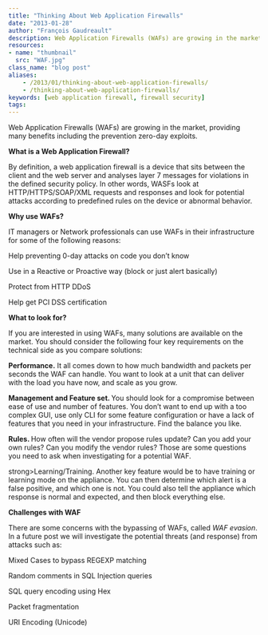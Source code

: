 ```yaml
---
title: "Thinking About Web Application Firewalls"
date: "2013-01-28"
author: "François Gaudreault"
description: Web Application Firewalls (WAFs) are growing in the market, providing many benefits including the prevention zero-day exploits.
resources:
- name: "thumbnail"
  src: "WAF.jpg"
class_name: "blog post"
aliases:
    - /2013/01/thinking-about-web-application-firewalls/
    - /thinking-about-web-application-firewalls/
keywords: [web application firewall, firewall security]
tags:
---
```


<p>Web Application Firewalls (WAFs) are growing in the market, providing many benefits including the prevention zero-day exploits.</p>

<p><strong>What is a Web Application Firewall?</strong></p>

<p>By definition, a web application firewall is a device that sits between the client and the web server and analyses layer 7 messages for violations in the defined security policy. In other words, WASFs look at HTTP/HTTPS/SOAP/XML requests and responses and look for potential attacks according to predefined rules on the device or abnormal behavior.</p>

<p><strong>Why use WAFs?</strong></p>

<p>IT managers or Network professionals can use WAFs in their infrastructure for some of the following reasons:</p>

<div class="tabbed-text">
    <p>Help preventing 0-day attacks on code you don’t know</p>
    <p>Use in a Reactive or Proactive way (block or just alert basically)</p>
    <p>Protect from HTTP DDoS</p>
    <p>Help get PCI DSS certification</p>
</div>

<p><strong>What to look for?</strong></p>

<p>If you are interested in using WAFs, many solutions are available on the market. You should consider the following four key requirements on the technical side as you compare solutions:</p>

<div class="tabbed-text">
    <p><strong>Performance.</strong> It all comes down to how much bandwidth and packets per seconds the WAF can handle. You want to look at a unit that can deliver with the load you have now, and scale as you grow.</p>
    <p><strong>Management and Feature set. </strong>You should look for a compromise between ease of use and number of features. You don’t want to end up with a too complex GUI, use only CLI for some feature configuration or have a lack of features that you need in your infrastructure. Find the balance you like.</p>
    <p><strong>Rules. </strong>How often will the vendor propose rules update? Can you add your own rules? Can you modify the vendor rules? Those are some questions you need to ask when investigating for a potential WAF.</p>
    <p>strong>Learning/Training. </strong>Another key feature would be to have training or learning mode on the appliance. You can then determine which alert is a false positive, and which one is not. You could also tell the appliance which response is normal and expected, and then block everything else.</p>
</div>

<p><strong>Challenges with WAF</strong></p>

<p>There are some concerns with the bypassing of WAFs, called <em>WAF evasion</em>. In a future post we will investigate the potential threats (and response) from attacks such as:</p>

<div class="tabbed-text">
<p>Mixed Cases to bypass REGEXP matching</p>
<p>Random comments in SQL Injection queries</p>
<p>SQL query encoding using Hex</p>
<p>Packet fragmentation</p>
<p>URI Encoding (Unicode)</p>
</div>